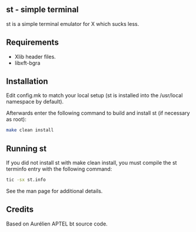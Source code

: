 st - simple terminal
---
st is a simple terminal emulator for X which sucks less.


## Requirements
- Xlib header files.
- libxft-bgra


## Installation
Edit config.mk to match your local setup (st is installed into
the /usr/local namespace by default).

Afterwards enter the following command to build and install st (if
necessary as root):

```sh
make clean install
```

## Running st
If you did not install st with make clean install, you must compile
the st terminfo entry with the following command:

```sh
tic -sx st.info
```

See the man page for additional details.

## Credits
Based on Aurélien APTEL <aurelien dot aptel at gmail dot com> bt source code.
